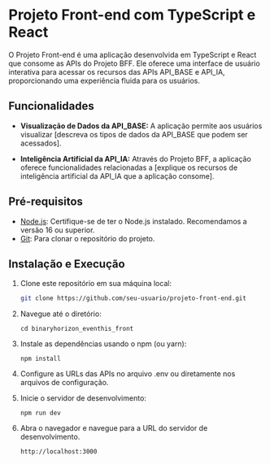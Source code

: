 # Projeto Front-end com TypeScript e React

O Projeto Front-end é uma aplicação desenvolvida em TypeScript e React que consome as APIs do Projeto BFF. Ele oferece uma interface de usuário interativa para acessar os recursos das APIs API_BASE e API_IA, proporcionando uma experiência fluida para os usuários.

## Funcionalidades

- **Visualização de Dados da API_BASE:** A aplicação permite aos usuários visualizar [descreva os tipos de dados da API_BASE que podem ser acessados].

- **Inteligência Artificial da API_IA:** Através do Projeto BFF, a aplicação oferece funcionalidades relacionadas a [explique os recursos de inteligência artificial da API_IA que a aplicação consome].

## Pré-requisitos

- [Node.js](https://nodejs.org/): Certifique-se de ter o Node.js instalado. Recomendamos a versão 16 ou superior.
- [Git](https://git-scm.com/): Para clonar o repositório do projeto.

## Instalação e Execução

1. Clone este repositório em sua máquina local:

   ```bash
   git clone https://github.com/seu-usuario/projeto-front-end.git
   ```

2. Navegue até o diretório:
    ```
    cd binaryhorizon_eventhis_front
    ```

3. Instale as dependências usando o npm (ou yarn):
    ```
    npm install
    ```
4. Configure as URLs das APIs no arquivo .env ou diretamente nos arquivos de configuração.

5. Inicie o servidor de desenvolvimento:
    ```
    npm run dev
    ```
6. Abra o navegador e navegue para a URL do servidor de desenvolvimento.
    ```
    http://localhost:3000
    ```